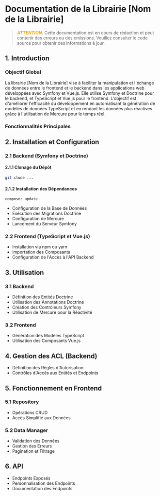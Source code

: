 # Documentation de la Librairie [Nom de la Librairie]

> <span style="color:orange">_**ATTENTION**_</span>.
> Cette documentation est en cours de rédaction et peut contenir des erreurs ou des omissions. Veuillez consulter le code source pour obtenir des informations à jour.

## 1. Introduction
### Objectif Global
La librairie [Nom de la Librairie] vise à faciliter la manipulation et l'échange de données entre le frontend et le backend dans les applications web développées avec Symfony et Vue.js. Elle utilise Symfony et Doctrine pour le backend, et TypeScript et Vue.js pour le frontend. L'objectif est d'améliorer l'efficacité du développement en automatisant la génération de modèles de données TypeScript et en rendant les données plus réactives grâce à l'utilisation de Mercure pour le temps réel.

### Fonctionnalités Principales

## 2. Installation et Configuration
### 2.1 Backend (Symfony et Doctrine)
#### 2.1.1 Clonage du Dépôt
```bash
git clone ...
```

#### 2.1.2 Installation des Dépendances
```bash
composer update
```
- Configuration de la Base de Données
- Exécution des Migrations Doctrine
- Configuration de Mercure
- Lancement du Serveur Symfony

### 2.2 Frontend (TypeScript et Vue.js)
- Installation via npm ou yarn
- Importation des Composants
- Configuration de l'Accès à l'API Backend

## 3. Utilisation
### 3.1 Backend
- Définition des Entités Doctrine
- Utilisation des Annotations Doctrine
- Création des Contrôleurs Symfony
- Utilisation de Mercure pour la Réactivité

### 3.2 Frontend
- Génération des Modèles TypeScript
- Utilisation des Composants Vue.js

## 4. Gestion des ACL (Backend)
- Définition des Règles d'Autorisation
- Contrôles d'Accès aux Entités et Endpoints

## 5. Fonctionnement en Frontend
### 5.1 Repository
- Opérations CRUD
- Accès Simplifié aux Données

### 5.2 Data Manager
- Validation des Données
- Gestion des Erreurs
- Pagination et Filtrage

## 6. API
- Endpoints Exposés
- Personnalisation des Endpoints
- Documentation des Endpoints
